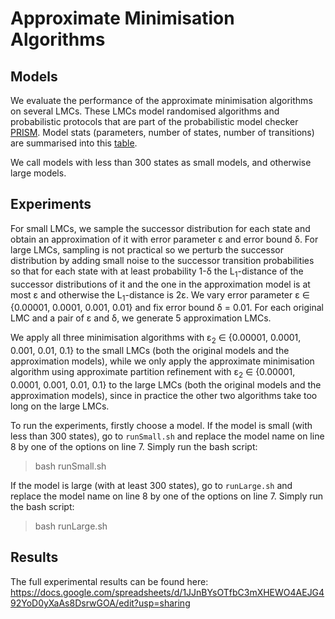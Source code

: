 # Approximate Minimisation Algorithms 

## Models
We evaluate the performance of the approximate minimisation algorithms on several LMCs. These LMCs model randomised algorithms and probabilistic protocols that are part of the probabilistic model checker [PRISM](https://www.prismmodelchecker.org/). Model stats (parameters, number of states, number of transitions) are summarised into this [table](models.csv).

We call models with less than 300 states as small models, and otherwise large models.

## Experiments

For small LMCs, we sample the successor distribution for each state and obtain an approximation of it with error parameter ε and error bound δ. For large LMCs, sampling is not practical so we perturb the successor distribution by adding small noise to the successor transition probabilities so that for each state with at least probability 1-δ the L<sub>1</sub>-distance of the successor distributions of it and the one in the approximation model is at most ε and otherwise the L<sub>1</sub>-distance is 2ε. We vary error parameter ε ∈ {0.00001, 0.0001, 0.001, 0.01} and fix error bound δ = 0.01. For each original LMC and a pair of ε and δ, we generate 5 approximation LMCs. 

We apply all three minimisation algorithms with ε<sub>2</sub> ∈ {0.00001, 0.0001, 0.001, 0.01, 0.1} to the small LMCs (both the original models and the approximation models), while we only apply the approximate minimisation algorithm using approximate partition refinement with ε<sub>2</sub> ∈ {0.00001, 0.0001, 0.001, 0.01, 0.1} to the large LMCs (both the original models and the approximation models), since in practice the other two algorithms take too long on the large LMCs.

To run the experiments, firstly choose a model. If the model is small (with less than 300 states), go to `runSmall.sh` and replace the model name on line 8 by one of the options on line 7. Simply run the bash script:
>bash runSmall.sh

If the model is large (with at least 300 states), go to `runLarge.sh` and replace the model name on line 8 by one of the options on line 7. Simply run the bash script:
>bash runLarge.sh


## Results
The full experimental results can be found here: https://docs.google.com/spreadsheets/d/1JJnBYsOTfbC3mXHEWO4AEJG492YoD0yXaAs8DsrwGOA/edit?usp=sharing
